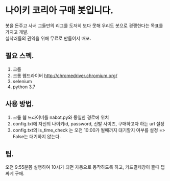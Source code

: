 # 나이키 코리아 구매 봇입니다.
봇을 돈주고 사서 그들만의 리그를 도저히 보다 못해 우리도 봇으로 경쟁한다는 목표를 가지고 개발.  
실착러들의 권익을 위해 무료로 만들어서 배포.

## 필요 스펙.
1. 크롬
2. 크롬 웹드라이버 http://chromedriver.chromium.org/
3. selenium
4. python 3.7

## 사용 방법.
1. 크롬 웹 드라이버를 nabot.py와 동일한 경로에 위치
2. config.txt에 자신의 나이키id, password, 신발 사이즈, 구매하고자 하는 url 설정
3. config.txt의 is_time_check 는 오전 10:00가 될때까지 대기할지 여부를 설정
  => False는 대기하지 않는다.
  
## 팁.
오전 9:55분쯤 실행하여 10시가 되면 자동으로 동작하도록 하고,
카드결제창이 뜰때 잽싸게 구매.

